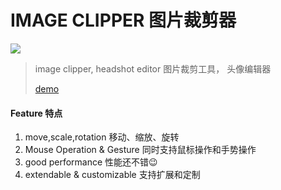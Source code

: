#	IMAGE CLIPPER 图片裁剪器
![](https://img.shields.io/badge/version-1.0.0-green.svg)

> image clipper, headshot editor 图片裁剪工具， 头像编辑器
> 
> [demo](https://vincentmrlau.github.io/image-clipper/src/)

#### Feature 特点
1.	move,scale,rotation 移动、缩放、旋转
2.	Mouse Operation & Gesture 同时支持鼠标操作和手势操作
3. good performance 性能还不错😉
4. extendable & customizable  支持扩展和定制

##	
